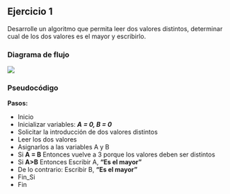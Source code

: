 ## Ejercicio 1 <a name="ejercicio1"></a>
Desarrolle un algoritmo que permita leer dos valores distintos, determinar cual de los dos valores es el
mayor y escribirlo.

### Diagrama de flujo
<img src="images/diagrama-flujo.png"/>  

### Pseudocódigo

**Pasos:**
- Inicio
- Inicializar variables: ***A = 0, B = 0***
- Solicitar la introducción de dos
  valores distintos
- Leer los dos valores
- Asignarlos a las variables A y B
- Si **A = B** Entonces vuelve a 3
  porque los valores deben ser
  distintos
- Si **A>B** Entonces
  Escribir A, **“Es el mayor”**
- De lo contrario: Escribir B, **“Es
  el mayor”**
- Fin_Si
- Fin  